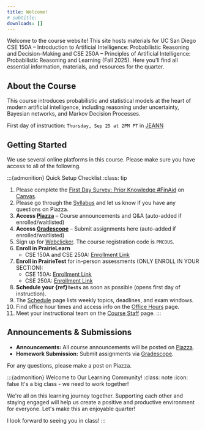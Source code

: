 ```yaml
---
title: Welcome!
# subtitle: 
downloads: []
---
```


Welcome to the course website! This site hosts materials for UC San Diego CSE 150A – Introduction to Artificial Intelligence: Probabilistic Reasoning and Decision-Making and CSE 250A – Principles of Artificial Intelligence: Probabilistic Reasoning and Learning (Fall 2025). Here you’ll find all essential information, materials, and resources for the quarter.

## About the Course

This course introduces probabilistic and statistical models at the heart of modern artificial intelligence, including reasoning under uncertainty, Bayesian networks, and Markov Decision Processes.

First day of instruction: `Thursday, Sep 25 at 2PM PT` in [JEANN](https://map.concept3d.com/?id=1005#!s/JEANN_Main?ct/18312)

## Getting Started

We use several online platforms in this course. Please make sure you have access to all of the following.

:::{admonition} Quick Setup Checklist
:class: tip

1. Please complete the [First Day Survey: Prior Knowledge #FinAid](https://canvas.ucsd.edu/courses/68441/quizzes/227640) on [Canvas](https://canvas.ucsd.edu/courses/68441/).
2. Please go through the [Syllabus](syllabus.md) and let us know if you have any questions on Piazza.
3. **Access [Piazza](https://piazza.com/class/mfljwlgu7rc7o6)** – Course announcements and Q&A (auto-added if enrolled/waitlisted)
4. **Access [Gradescope](https://www.gradescope.com/courses/1132306)** – Submit assignments here (auto-added if enrolled/waitlisted)
5. Sign up for [Webclicker](https://webclicker.web.app/). The course registration code is `PMCOUS`.
6. **Enroll in PrairieLearn**
   - CSE 150A and CSE 250A: [Enrollment Link](https://us.prairielearn.com/pl/course_instance/196039)
7. **Enroll in PrairieTest** for in-person assessments (ONLY ENROLL IN YOUR SECTION):
   - CSE 150A: [Enrollment Link](https://us.prairietest.com/pt/student/course/12570/enroll/699336243563)
   - CSE 250A: [Enrollment Link](https://us.prairietest.com/pt/student/course/12571/enroll/736767637457)
8. **Schedule your {ref}`Tests`** as soon as possible (opens first day of instruction).
9. The [Schedule](schedule.md) page lists weekly topics, deadlines, and exam windows.
10. Find office hour times and access info on the [Office Hours](office_hours.md) page.
11. Meet your instructional team on the [Course Staff](staff.md) page.
:::

## Announcements & Submissions

- **Announcements:** All course announcements will be posted on [Piazza](https://piazza.com/class/mfljwlgu7rc7o6).
- **Homework Submission:** Submit assignments via [Gradescope](https://www.gradescope.com/courses/1132306).

For any questions, please make a post on Piazza.

:::{admonition} Welcome to Our Learning Community!
:class: note
:icon: false
It's a big class - we need to work together! 

We're all on this learning journey together. Supporting each other and staying engaged will help us create a positive and productive environment for everyone. Let's make this an enjoyable quarter!

I look forward to seeing you in class!
:::
